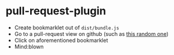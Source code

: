 # pull-request-plugin

* Create bookmarklet out of `dist/bundle.js`
* Go to a pull-request view on github (such as [this random one](https://github.com/Kichiguy/TacoGiant/pull/37/files))
* Click on aforementioned bookmarklet
* Mind:blown

